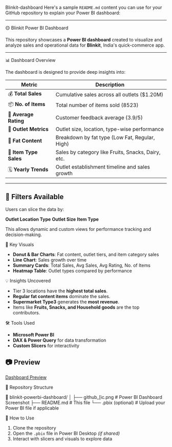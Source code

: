 Blinkit-dashboard
Here's a sample `README.md` content you can use for your GitHub repository to explain your Power BI dashboard:

---

🟡 Blinkit Power BI Dashboard

This repository showcases a **Power BI dashboard** created to visualize and analyze sales and operational data for **Blinkit**, India's quick-commerce app.

---

 📊 Dashboard Overview

The dashboard is designed to provide deep insights into:

| Metric                 | Description                                        |
| ---------------------- | -------------------------------------------------- |
| 💰 **Total Sales**     | Cumulative sales across all outlets (\$1.20M)      |
| 📦 **No. of Items**    | Total number of items sold (8523)                  |
| 🌟 **Average Rating**  | Customer feedback average (3.9/5)                  |
| 🏪 **Outlet Metrics**  | Outlet size, location, type-wise performance       |
| 🥗 **Fat Content**     | Breakdown by fat type (Low Fat, Regular, High)     |
| 🍞 **Item Type Sales** | Sales by category like Fruits, Snacks, Dairy, etc. |
| 🗓 **Yearly Trends**   | Outlet establishment timeline and sales growth     |

---

## 🧩 Filters Available

Users can slice the data by:

 **Outlet Location Type**
 **Outlet Size**
 **Item Type**

This allows dynamic and custom views for performance tracking and decision-making.

📌 Key Visuals

* **Donut & Bar Charts**: Fat content, outlet tiers, and item category sales
* **Line Chart**: Sales growth over time
* **Summary Cards**: Total Sales, Avg Sales, Avg Rating, No. of Items
* **Heatmap Table**: Outlet types compared by performance

💡 Insights Uncovered

* Tier 3 locations have the **highest total sales**.
* **Regular fat content items** dominate the sales.
* **Supermarket Type3** generates the **most revenue**.
* Items like **Fruits, Snacks, and Household goods** are the top contributors.

🛠️ Tools Used

* **Microsoft Power BI**
* **DAX & Power Query** for data transformation
* **Custom Slicers** for interactivity

## 📷 Preview

[Dashboard Preview](./github_%5Bic.png)

 📁 Repository Structure

📂 blinkit-powerbi-dashboard/
│
├── github_[ic.png       # Power BI Dashboard Screenshot
├── README.md            # This file
└── .pbix (optional)     # Upload your Power BI file if applicable




🔗 How to Use

1. Clone the repository
2. Open the `.pbix` file in Power BI Desktop *(if shared)*
3. Interact with slicers and visuals to explore data






